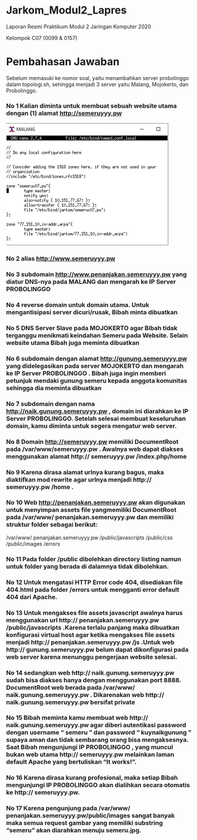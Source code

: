 # Jarkom_Modul2_Lapres

Laporan Resmi Praktikum Modul 2 Jaringan Komputer 2020

Kelompok C07 (0099 &amp; 0157)

# Pembahasan Jawaban
Sebelum memasuki ke nomor soal, yaitu menambahkan server probolinggo dalam topologi.sh, sehingga menjadi 3 server yaitu Malang, Mojokerto, dan Probolinggo.
### No 1 Kalian diminta untuk membuat sebuah website utama dengan (1) alamat http://semeruyyy.pw 
![alt text](https://github.com/NaufalRafi-hub/Jarkom_Modul2_Lapres/blob/main/image/modul2_1.jpg)
### No 2 alias http://www.semeruyyy.pw 
### No 3 subdomain http://www.penanjakan.semeruyyy.pw yang diatur DNS-nya pada MALANG dan mengarah ke IP Server PROBOLINGGO
### No 4 reverse domain untuk domain utama. Untuk mengantisipasi server dicuri/rusak, Bibah minta dibuatkan 
### No 5 DNS Server Slave pada MOJOKERTO agar Bibah tidak terganggu menikmati keindahan Semeru pada Website. Selain website utama Bibah juga meminta dibuatkan 
### No 6 subdomain dengan alamat http://gunung.semeruyyy.pw yang didelegasikan pada server MOJOKERTO dan mengarah ke IP Server PROBOLINGGO . Bibah juga ingin memberi petunjuk mendaki gunung semeru kepada anggota komunitas sehingga dia meminta dibuatkan 

### No 7 subdomain dengan nama http://naik.gunung.semeruyyy.pw , domain ini diarahkan ke IP Server PROBOLINGGO. Setelah selesai membuat keseluruhan domain, kamu diminta untuk segera mengatur web server. 

### No 8 Domain http://semeruyyy.pw memiliki DocumentRoot pada /var/www/semeruyyy.pw . Awalnya web dapat diakses menggunakan alamat http:// semeruyyy.pw /index.php/home 
### No 9 Karena dirasa alamat urlnya kurang bagus, maka diaktifkan mod rewrite agar urlnya menjadi http:// semeruyyy.pw /home .
### No 10 Web http://penanjakan.semeruyyy.pw akan digunakan untuk menyimpan assets file yangmemiliki DocumentRoot pada /var/www/ penanjakan.semeruyyy.pw dan memiliki struktur folder sebagai berikut:
/var/www/ penanjakan.semeruyyy.pw
/public/javascripts
/public/css
/public/images
/errors

### No 11 Pada folder /public dibolehkan directory listing namun untuk folder yang berada di dalamnya tidak dibolehkan. 

### No 12 Untuk mengatasi HTTP Error code 404, disediakan file 404.html pada folder /errors untuk mengganti error default 404 dari Apache. 
### No 13 Untuk mengakses file assets javascript awalnya harus menggunakan url http:// penanjakan.semeruyyy.pw /public/javascripts .Karena terlalu panjang maka dibuatkan konfigurasi virtual host agar ketika mengakses file assets menjadi http:// penanjakan.semeruyyy.pw /js .Untuk web http:// gunung.semeruyyy.pw belum dapat dikonfigurasi pada web server karena menunggu pengerjaan website selesai. 

### No 14 sedangkan web http:// naik.gunung.semeruyyy.pw sudah bisa diakses hanya dengan menggunakan port 8888. DocumentRoot web berada pada /var/www/ naik.gunung.semeruyyy.pw . Dikarenakan web http:// naik.gunung.semeruyyy.pw bersifat private 
### No 15 Bibah meminta kamu membuat web http:// naik.gunung.semeruyyy.pw agar diberi autentikasi password dengan username “ semeru ” dan password “ kuynaikgunung ” supaya aman dan tidak sembarang orang bisa mengaksesnya. Saat Bibah mengunjungi IP PROBOLINGGO , yang muncul bukan web utama http:// semeruyyy.pw melainkan laman default Apache yang bertuliskan “It works!”. 

### No 16 Karena dirasa kurang profesional, maka setiap Bibah mengunjungi IP PROBOLINGGO akan dialihkan secara otomatis ke http:// semeruyyy.pw. 
### No 17 Karena pengunjung pada /var/www/ penanjakan.semeruyyy.pw/public/images sangat banyak maka semua request gambar yang memiliki substring “semeru” akan diarahkan menuju semeru.jpg.


